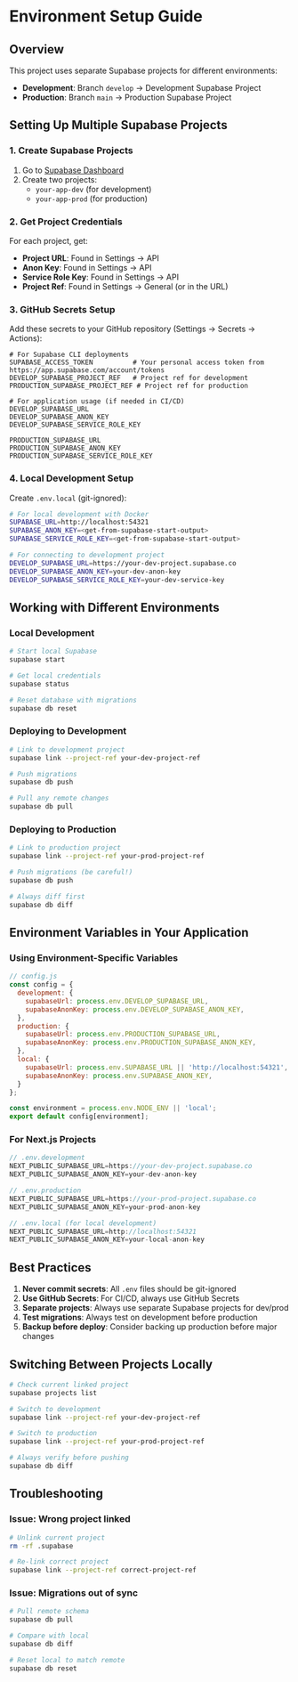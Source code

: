 # Environment Setup Guide

## Overview

This project uses separate Supabase projects for different environments:
- **Development**: Branch `develop` → Development Supabase Project
- **Production**: Branch `main` → Production Supabase Project

## Setting Up Multiple Supabase Projects

### 1. Create Supabase Projects

1. Go to [Supabase Dashboard](https://app.supabase.com)
2. Create two projects:
   - `your-app-dev` (for development)
   - `your-app-prod` (for production)

### 2. Get Project Credentials

For each project, get:
- **Project URL**: Found in Settings → API
- **Anon Key**: Found in Settings → API
- **Service Role Key**: Found in Settings → API
- **Project Ref**: Found in Settings → General (or in the URL)

### 3. GitHub Secrets Setup

Add these secrets to your GitHub repository (Settings → Secrets → Actions):

```
# For Supabase CLI deployments
SUPABASE_ACCESS_TOKEN          # Your personal access token from https://app.supabase.com/account/tokens
DEVELOP_SUPABASE_PROJECT_REF   # Project ref for development
PRODUCTION_SUPABASE_PROJECT_REF # Project ref for production

# For application usage (if needed in CI/CD)
DEVELOP_SUPABASE_URL
DEVELOP_SUPABASE_ANON_KEY
DEVELOP_SUPABASE_SERVICE_ROLE_KEY

PRODUCTION_SUPABASE_URL
PRODUCTION_SUPABASE_ANON_KEY
PRODUCTION_SUPABASE_SERVICE_ROLE_KEY
```

### 4. Local Development Setup

Create `.env.local` (git-ignored):

```bash
# For local development with Docker
SUPABASE_URL=http://localhost:54321
SUPABASE_ANON_KEY=<get-from-supabase-start-output>
SUPABASE_SERVICE_ROLE_KEY=<get-from-supabase-start-output>

# For connecting to development project
DEVELOP_SUPABASE_URL=https://your-dev-project.supabase.co
DEVELOP_SUPABASE_ANON_KEY=your-dev-anon-key
DEVELOP_SUPABASE_SERVICE_ROLE_KEY=your-dev-service-key
```

## Working with Different Environments

### Local Development

```bash
# Start local Supabase
supabase start

# Get local credentials
supabase status

# Reset database with migrations
supabase db reset
```

### Deploying to Development

```bash
# Link to development project
supabase link --project-ref your-dev-project-ref

# Push migrations
supabase db push

# Pull any remote changes
supabase db pull
```

### Deploying to Production

```bash
# Link to production project
supabase link --project-ref your-prod-project-ref

# Push migrations (be careful!)
supabase db push

# Always diff first
supabase db diff
```

## Environment Variables in Your Application

### Using Environment-Specific Variables

```javascript
// config.js
const config = {
  development: {
    supabaseUrl: process.env.DEVELOP_SUPABASE_URL,
    supabaseAnonKey: process.env.DEVELOP_SUPABASE_ANON_KEY,
  },
  production: {
    supabaseUrl: process.env.PRODUCTION_SUPABASE_URL,
    supabaseAnonKey: process.env.PRODUCTION_SUPABASE_ANON_KEY,
  },
  local: {
    supabaseUrl: process.env.SUPABASE_URL || 'http://localhost:54321',
    supabaseAnonKey: process.env.SUPABASE_ANON_KEY,
  }
};

const environment = process.env.NODE_ENV || 'local';
export default config[environment];
```

### For Next.js Projects

```javascript
// .env.development
NEXT_PUBLIC_SUPABASE_URL=https://your-dev-project.supabase.co
NEXT_PUBLIC_SUPABASE_ANON_KEY=your-dev-anon-key

// .env.production
NEXT_PUBLIC_SUPABASE_URL=https://your-prod-project.supabase.co
NEXT_PUBLIC_SUPABASE_ANON_KEY=your-prod-anon-key

// .env.local (for local development)
NEXT_PUBLIC_SUPABASE_URL=http://localhost:54321
NEXT_PUBLIC_SUPABASE_ANON_KEY=your-local-anon-key
```

## Best Practices

1. **Never commit secrets**: All `.env` files should be git-ignored
2. **Use GitHub Secrets**: For CI/CD, always use GitHub Secrets
3. **Separate projects**: Always use separate Supabase projects for dev/prod
4. **Test migrations**: Always test on development before production
5. **Backup before deploy**: Consider backing up production before major changes

## Switching Between Projects Locally

```bash
# Check current linked project
supabase projects list

# Switch to development
supabase link --project-ref your-dev-project-ref

# Switch to production
supabase link --project-ref your-prod-project-ref

# Always verify before pushing
supabase db diff
```

## Troubleshooting

### Issue: Wrong project linked
```bash
# Unlink current project
rm -rf .supabase

# Re-link correct project
supabase link --project-ref correct-project-ref
```

### Issue: Migrations out of sync
```bash
# Pull remote schema
supabase db pull

# Compare with local
supabase db diff

# Reset local to match remote
supabase db reset
```